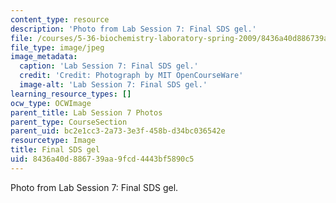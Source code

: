 ```yaml
---
content_type: resource
description: 'Photo from Lab Session 7: Final SDS gel.'
file: /courses/5-36-biochemistry-laboratory-spring-2009/8436a40d886739aa9fcd4443bf5890c5_Lab7_6.jpg
file_type: image/jpeg
image_metadata:
  caption: 'Lab Session 7: Final SDS gel.'
  credit: 'Credit: Photograph by MIT OpenCourseWare'
  image-alt: 'Lab Session 7: Final SDS gel.'
learning_resource_types: []
ocw_type: OCWImage
parent_title: Lab Session 7 Photos
parent_type: CourseSection
parent_uid: bc2e1cc3-2a73-3e3f-458b-d34bc036542e
resourcetype: Image
title: Final SDS gel
uid: 8436a40d-8867-39aa-9fcd-4443bf5890c5
---
```

Photo from Lab Session 7: Final SDS gel.

